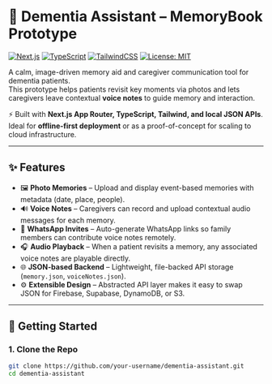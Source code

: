 # 🧠 Dementia Assistant – MemoryBook Prototype

[![Next.js](https://img.shields.io/badge/Next.js-13+-black?logo=next.js)](https://nextjs.org/)
[![TypeScript](https://img.shields.io/badge/TypeScript-5-blue?logo=typescript)](https://www.typescriptlang.org/)
[![TailwindCSS](https://img.shields.io/badge/TailwindCSS-3-38b2ac?logo=tailwind-css)](https://tailwindcss.com/)
[![License: MIT](https://img.shields.io/badge/License-MIT-green.svg)](LICENSE)

A calm, image-driven memory aid and caregiver communication tool for dementia patients.  
This prototype helps patients revisit key moments via photos and lets caregivers leave contextual **voice notes** to guide memory and interaction.

⚡ Built with **Next.js App Router, TypeScript, Tailwind, and local JSON APIs**.  
Ideal for **offline-first deployment** or as a proof-of-concept for scaling to cloud infrastructure.

---

## ✨ Features

- 🖼️ **Photo Memories** – Upload and display event-based memories with metadata (date, place, people).
- 🔊 **Voice Notes** – Caregivers can record and upload contextual audio messages for each memory.
- 📱 **WhatsApp Invites** – Auto-generate WhatsApp links so family members can contribute voice notes remotely.
- 🎧 **Audio Playback** – When a patient revisits a memory, any associated voice notes are playable directly.
- 🌐 **JSON-based Backend** – Lightweight, file-backed API storage (`memory.json`, `voiceNotes.json`).
- ⚙️ **Extensible Design** – Abstracted API layer makes it easy to swap JSON for Firebase, Supabase, DynamoDB, or S3.

---

## 🚀 Getting Started

### 1. Clone the Repo

```bash
git clone https://github.com/your-username/dementia-assistant.git
cd dementia-assistant
